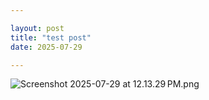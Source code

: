 ```yaml
---

layout: post
title: "test post"
date: 2025-07-29

---
```




![Screenshot 2025-07-29 at 12.13.29 PM.png](./Screenshot%202025-07-29%20at%2012.13.29 PM.png)